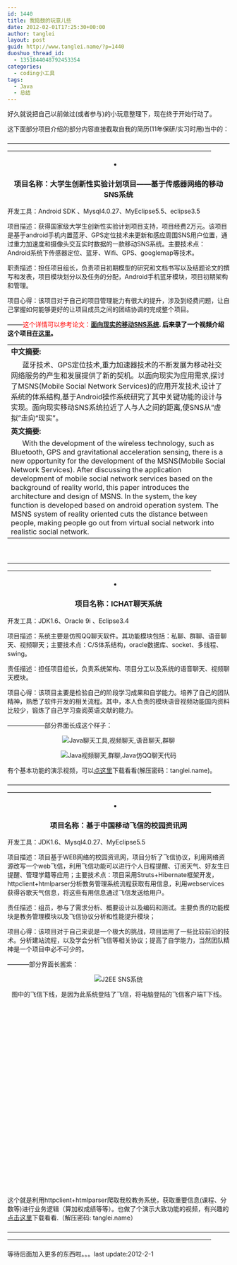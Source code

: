 ```yaml
---
id: 1440
title: 我捣鼓的玩意儿些
date: 2012-02-01T17:25:30+00:00
author: tanglei
layout: post
guid: http://www.tanglei.name/?p=1440
duoshuo_thread_id:
  - 1351844048792453354
categories:
  - coding小工具
tags:
  - Java
  - 总结
---
```

<p align="left">
  好久就说把自己以前做过(或者参与)的小玩意整理下，现在终于开始行动了。
</p>

<p align="left">
  这下面部分项目介绍的部分内容直接截取自我的简历(11年保研/实习时用)当中的：
</p>

<p align="left">
  &#8212;&#8212;&#8212;&#8212;&#8212;&#8212;&#8212;&#8212;&#8212;&#8212;&#8212;&#8212;&#8212;&#8212;&#8212;&#8212;&#8212;&#8212;&#8212;&#8212;&#8212;&#8212;&#8212;&#8212;&#8212;&#8212;&#8212;&#8212;&#8212;&#8212;&#8212;&#8212;&#8212;&#8212;&#8212;&#8212;&#8212;&#8212;&#8212;&#8212;&#8212;&#8212;&#8212;&#8212;&#8212;&#8212;&#8212;&#8212;&#8212;&#8212;&#8212;&#8212;&#8212;&#8212;&#8212;&#8212;&#8212;&#8212;&#8212;&#8212;&#8212;&#8212;&#8212;&#8212;&#8212;&#8212;&#8212;&#8212;&#8212;
</p>

<li style="text-align: center;">
  <h3>
    <strong>项目名称：</strong><strong>大学生创新性实验计划项目——基于传感器网络的移动</strong><strong>SNS</strong><strong>系统</strong>
  </h3>
</li>

开发工具：Android SDK 、Mysql4.0.27、MyEclipse5.5、eclipse3.5

项目描述：获得国家级大学生创新性实验计划项目支持，项目经费2万元。该项目是基于android手机内置蓝牙、GPS定位技术来更新和感应周围SNS用户位置，通过重力加速度和摄像头交互实时数据的一款移动SNS系统。主要技术点： Android系统下传感器定位、蓝牙、Wifi、GPS、googlemap等技术。

职责描述：担任项目组长，负责项目初期模型的研究和文档书写以及结题论文的撰写和发表，项目模块划分以及任务的分配，Android手机蓝牙模块，项目初期架构和管理。

项目心得：该项目对于自己的项目管理能力有很大的提升，涉及到经费问题，让自己掌握如何能够更好的让项目成员之间的团结协调的完成整个项目。

&#8212;&#8212;&#8211;<span style="color: #ff0000;">这个详情可以参考论文：<span style="color: #000000;"><strong><a href="http://www.c-s-a.org.cn/ch/reader/view_abstract.aspx?flag=1&file_no=20120102&journal_id=cas" target="_blank">面向现实的移动SNS系统</a>. 后来录了一个视频介绍这个项目<a href="http://v.youku.com/v_show/id_XMzAxMDc3MzY4.html">在这里</a>。</strong></span></span>

<table width="100%" border="0" cellspacing="4" cellpadding="4">
  <tr>
    <td width="100%">
      <strong>中文摘要:</strong>
    </td>
  </tr>
  
  <tr>
    <td width="100%">
            蓝牙技术、GPS定位技术,重力加速器技术的不断发展为移动社交网络服务的产生和发展提供了新的契机。以面向现实为应用需求,探讨了MSNS(Mobile Social Network Services)的应用开发技术,设计了系统的体系结构,基于Android操作系统研究了其中关键功能的设计与实现。面向现实移动SNS系统拉近了人与人之间的距离,使SNS从“虚拟”走向“现实”。
    </td>
  </tr>
  
  <tr>
    <td width="100%">
      <strong>英文摘要:</strong>
    </td>
  </tr>
  
  <tr>
    <td width="100%">
            With the development of the wireless technology, such as Bluetooth, GPS and gravitational acceleration sensing, there is a new opportunity for the development of the MSNS(Mobile Social Network Services). After discussing the application development of mobile social network services based on the background of reality world, this paper introduces the architecture and design of MSNS. In the system, the key function is developed based on android operation system. The MSNS system of reality oriented cuts the distance between people, making people go out from virtual social network into realistic social network.
    </td>
  </tr>
</table>

&nbsp;

&#8212;&#8212;&#8212;&#8212;&#8212;&#8212;&#8212;&#8212;&#8212;&#8212;&#8212;&#8212;&#8212;&#8212;&#8212;&#8212;&#8212;&#8212;&#8212;&#8212;&#8212;&#8212;&#8212;&#8212;&#8212;&#8212;&#8212;&#8212;&#8212;&#8212;&#8212;&#8212;&#8212;&#8212;&#8212;&#8212;&#8212;&#8212;&#8212;&#8212;&#8212;&#8212;&#8212;&#8212;&#8212;&#8212;&#8212;&#8212;&#8212;&#8212;&#8212;&#8212;&#8212;&#8212;&#8212;&#8212;&#8212;&#8212;&#8212;&#8212;&#8212;&#8212;&#8212;&#8212;&#8212;&#8212;&#8212;&#8212;&#8212;

<li style="text-align: center;">
  <h3>
    <strong>项目名称：</strong><strong>ICHAT</strong><strong>聊天系统</strong>
  </h3>
</li>

开发工具：JDK1.6、Oracle 9i 、Eclipse3.4

项目描述：系统主要是仿照QQ聊天软件。其功能模块包括：私聊、群聊、语音聊天、视频聊天；主要技术点：C/S体系结构，oracle数据库、socket、多线程、swing。

责任描述：担任项目组长，负责系统架构、项目分工以及系统的语音聊天、视频聊天模块。

项目心得：该项目主要是检验自己的阶段学习成果和自学能力。培养了自己的团队精神，熟悉了软件开发的相关流程。其中，本人负责的模块语音视频功能国内资料比较少，锻炼了自己学习查阅英语文献的能力。

<span style="text-align: center;">&#8212;&#8212;&#8212;&#8212;&#8212;&#8212;部分界面长成这个样子：</span>

<p style="text-align: center;">
  <img class="aligncenter" title="IChat聊天系统" src="http://i1123.photobucket.com/albums/l549/tl3shi/my-projects/ichat-0.jpg" alt="Java聊天工具,视频聊天,语音聊天,群聊"  data-pinit="registered" />
</p>

<p style="text-align: center;">
  <img class="aligncenter" title="IChat聊天系统" src="http://i1123.photobucket.com/albums/l549/tl3shi/my-projects/ichat-1.jpg" alt="Java视频聊天,群聊,Java仿QQ聊天代码"  data-pinit="registered" />
</p>

有个基本功能的演示视频，可以<a href="http://115.com/lb/5lba33adil7y# ichat聊天系统核心功能演示.rar  115网盘礼包码：5lba33adil7y" target="_blank">点这里</a>下载看看(解压密码：tanglei.name)。

&#8212;&#8212;&#8212;&#8212;&#8212;&#8212;&#8212;&#8212;&#8212;&#8212;&#8212;&#8212;&#8212;&#8212;&#8212;&#8212;&#8212;&#8212;&#8212;&#8212;&#8212;&#8212;&#8212;&#8212;&#8212;&#8212;&#8212;&#8212;&#8212;&#8212;&#8212;&#8212;&#8212;&#8212;&#8212;&#8212;&#8212;&#8212;&#8212;&#8212;&#8212;&#8212;&#8212;&#8212;&#8212;&#8212;&#8212;&#8212;&#8212;&#8212;&#8212;&#8212;&#8212;&#8212;&#8212;&#8212;&#8212;&#8212;&#8212;&#8212;&#8212;&#8212;&#8212;&#8212;&#8212;&#8212;&#8212;&#8212;&#8212;

<li style="text-align: center;">
  <h3>
    <strong>项目名称：</strong><strong>基于中国移动飞信的校园资讯网</strong>
  </h3>
</li>

开发工具：JDK1.6、Mysql4.0.27、MyEclipse5.5

项目描述：项目基于WEB网络的校园资讯网，项目分析了飞信协议，利用网络资源改写一个web飞信，利用飞信功能可以进行个人日程提醒、订阅天气、好友生日提醒、管理学籍等应用；主要技术点：项目采用Struts+Hibernate框架开发，httpclient+htmlparser分析教务管理系统流程获取有用信息，利用webservices获得谷歌天气信息，将这些有用信息通过飞信发送给用户。

责任描述：组员，参与了需求分析、概要设计以及编码和测试。主要负责的功能模块是教务管理模块以及飞信协议分析和性能提升模块；

项目心得：该项目对于自己来说是一个极大的挑战，项目运用了一些比较前沿的技术。分析建站流程，以及学会分析飞信等相关协议；提高了自学能力，当然团队精神是一个项目中必不可少的。

&#8212;&#8212;&#8212;&#8211;部分界面长酱紫：

<p style="text-align: center;">
  <img class="aligncenter" title="SNS" src="http://i1123.photobucket.com/albums/l549/tl3shi/my-projects/xiaomii.jpg" alt="J2EE SNS系统"  data-pinit="registered" />
</p>

<p style="text-align: center;">
  图中的飞信下线，是因为此系统登陆了飞信，将电脑登陆的飞信客户端T下线。
</p>

<p style="text-align: center;">
  <img class="alignleft" title="中南教务山寨版" src="http://i1123.photobucket.com/albums/l549/tl3shi/my-projects/xiaomii2.jpg" alt=""  data-pinit="registered" />
</p>

<img class="alignright" title="中南教务山寨版" src="http://i1123.photobucket.com/albums/l549/tl3shi/my-projects/csu-jwc.jpg" alt=""  data-pinit="registered" />

&nbsp;

&nbsp;

&nbsp;

&nbsp;

&nbsp;

&nbsp;

&nbsp;

&nbsp;

&nbsp;

&nbsp;

&nbsp;

&nbsp;

&nbsp;

这个就是利用httpclient+htmlparser爬取我校教务系统，获取重要信息(课程、分数等)进行业务逻辑（算加权成绩等等）。也做了个演示大致功能的视频，有兴趣的<a href="http://115.com/file/be86zews" target="_blank">点击这里</a>下载看看.（解压密码: tanglei.name）

&#8212;&#8212;&#8212;&#8212;&#8212;&#8212;&#8212;&#8212;&#8212;&#8212;&#8212;&#8212;&#8212;&#8212;&#8212;&#8212;&#8212;&#8212;&#8212;&#8212;&#8212;&#8212;&#8212;&#8212;&#8212;&#8212;&#8212;&#8212;&#8212;&#8212;&#8212;&#8212;&#8212;&#8212;&#8212;&#8212;&#8212;&#8212;&#8212;&#8212;&#8212;&#8212;&#8212;&#8212;&#8212;&#8212;&#8212;&#8212;&#8212;&#8212;&#8212;&#8212;&#8212;&#8212;&#8212;&#8212;&#8212;&#8212;&#8212;&#8212;&#8212;&#8212;&#8212;&#8212;&#8212;&#8212;&#8212;&#8212;&#8212;

等待后面加入更多的东西啦。。。last update:2012-2-1
